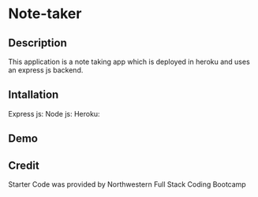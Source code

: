 # Note-taker

## Description 
This application is a note taking app which is deployed in heroku and uses an express js backend. 

## Intallation 
Express js: 
Node js: 
Heroku: 

## Demo 

## Credit
Starter Code was provided by Northwestern Full Stack Coding Bootcamp